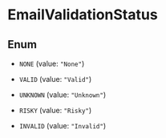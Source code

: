 

# EmailValidationStatus

## Enum


* `NONE` (value: `"None"`)

* `VALID` (value: `"Valid"`)

* `UNKNOWN` (value: `"Unknown"`)

* `RISKY` (value: `"Risky"`)

* `INVALID` (value: `"Invalid"`)



